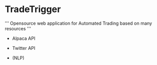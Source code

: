 # TradeTrigger

'''
Opensource web application for 
Automated Trading based on many resources
'''

- Alpaca API

- Twitter API

- (NLP)